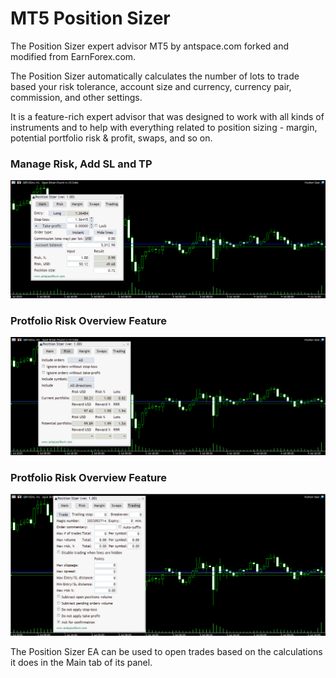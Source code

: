 # MT5 Position Sizer

The Position Sizer expert advisor MT5 by antspace.com forked and modified from EarnForex.com.

The Position Sizer automatically calculates the number of lots to trade based your risk tolerance, account size and currency, currency pair, commission, and other settings.

It is a feature-rich expert advisor that was designed to work with all kinds of instruments and to help with everything related to position sizing - margin, potential portfolio risk & profit, swaps, and so on.

### Manage Risk, Add SL and TP

![The Position Sizer](https://github.com/Amaljeevs/MetaTraderPositionSizer/blob/main/Images/positionsizer-main.png)

### Protfolio Risk Overview Feature

![The Position Sizer Risk overview](https://github.com/Amaljeevs/MetaTraderPositionSizer/blob/main/Images/positionsizer-risk-overview.png)

### Protfolio Risk Overview Feature

![The Position Sizer Risk overview](https://github.com/Amaljeevs/MetaTraderPositionSizer/blob/main/Images/positionsizer-trade-execution.png)


The Position Sizer EA can be used to open trades based on the calculations it does in the Main tab of its panel.


